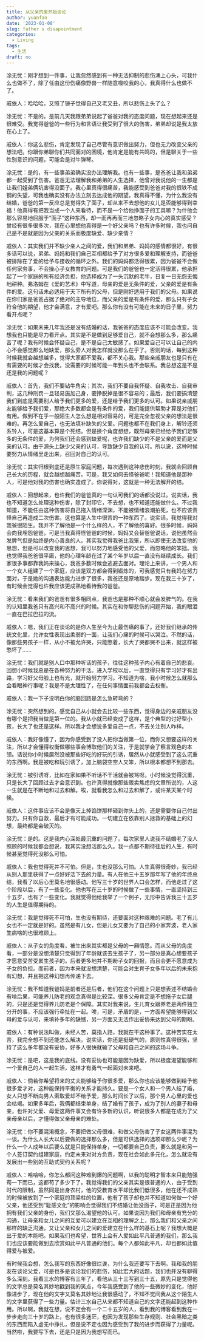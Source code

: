 ```yaml
---
title: 从父亲的爱开始谈论
author: yuanfan
date: '2023-01-08'
slug: father s disapointment
categories:
  - Living
tags:
  - 生活
draft: no
---
```


<!--more-->

涂无忧：刚才想到一件事，让我忽然感到有一种无法抑制的悲伤涌上心头，可我什么也做不了，除了任由这份伤痛像野兽一样随意噬咬我的心，我真得什么也做不了。

戚依人：哈哈哈，又照了镜子觉得自己又老又丑，所以悲伤上头了么？

涂无忧：不是的。是前几天我跟弟弟说起了爸爸对我的态度问题，现在想起来还是很难受。我觉得爸爸的一些行为和言语让我受到了很大的伤害，弟弟却说是我太放在心上了。

戚依人：你这么悲伤，肯定发现了自己尽管有意识做出努力，但也无力改变父亲的想法吧。你跟你弟聊你们共同面对的困境，他肯定是能有共鸣的，但是聊关于一些性别意识的问题，可能会是对牛弹琴。

涂无忧：是的，有一些事弟弟确实没办法理解我。也有一些事，是爸爸让我和弟弟都一起受到了伤害。爸爸无法理解我和弟弟的人生选择，他曾对我说他的一生都是让我们姐弟俩坑害得没面子。我心里真得很痛苦，我能感受到爸爸对我的恨铁不成钢的失望，可我也确实没有办法立刻去达成他的期望。我真得不懂，为什么我没有结婚，爸爸的第一反应总是觉得失了面子，却从来不去想他的女儿是否能够得到幸福！他真得有把我当成一个人来看待，而不是一个给他挣面子的工具嘛？为什他会那么容易地屈服于“面子”这种东西，却一而再再而三地忽略子女内心的真实感受？曾经有很多很多次，我在心里想他真得是一个好父亲吗？也有许多时候，我也问自己是不是就是因为父亲的关系而极度缺爱、缺少亲情？

戚依人：其实我们并不缺少亲人之间的爱，我们和弟弟、妈妈的感情都很好，有很多话可以说，弟弟、妈妈和我们自己互相都给予了对方很多爱和理解支持，而爸爸被排除在了爱的给予与接收的循环之外。我们的妈妈都活得很累，因为爸爸不会做任何家务事，不会操心子女教育的问题。可是我们的爸爸也一定活得很累，他承担起了一个家庭的所有经济负担，他选择成为了一头沉默的老牛，日复一日无怨无悔地耕种。弗洛姆在《爱的艺术》中写道，母亲的爱是无条件的爱，父亲的爱是有条件的爱。这句话未必适用于天下所有的父母，但是刚好适用于我们的父母。如果说在你们家是爸爸占据了绝对的主导地位，而父亲的爱是有条件的爱，那么只有子女符合他的期望，他才会满意，才有爱吧。那么你有没有可能在未来的日子里，努力看开点呢？

涂无忧：如果未来几年我还是没有结婚的话，我爸爸的态度应该不可能会改变。我想我也只能是尽力看开点。其实是不是做到足够爱自己，就不会想那么多，那么痛苦了呢？我有时候会怀疑自己，是不是自己太敏感了。如果爱自己可以让自己的内心不会感觉那么地缺爱，那么旁人对我怎样就没那么在乎了。否则的话，每到这种时候我就会越想越多，觉得大家都不爱我，都不关心我。那些亲戚朋友也是只有在有需要的时候才会找我，没需要的时候可能一年到头也不会联系。我总想这是不是还是我的问题呢？

戚依人：首先，我们不要钻牛角尖；其次，我们不要自我怀疑、自我攻击、自我审判，这几种刑罚一旦轻易施加己身，要挣脱掉是很不容易的；最后，我们要搞清楚我们到底是需要别人给予我们更多的爱，还是给予我们更多的认可。如果说亲戚朋友能够给予我们爱，那绝大多数都会是有条件的爱，我们能提供帮助才算是对他们有用。做到不在乎一般陌生人怎么想是相对容易的，可是完全忽视父亲的想法是很难的。再怎么爱自己，也无法填补缺失的父爱。问题也都不在我们身上，解铃还须系铃人，可是这基本算是个死结。但是换个角度想想，既然母亲已经给予我们足够多的无条件的爱，为何我们还会感到缺爱呢，也许我们缺少的不是父亲的爱而是父亲的认可。由于源头上缺少父亲的认可，导致缺少自我的认可。所以说，这种时候要努力从情绪里走出来，召回对自己的认可。

涂无忧：其实归根到底还是原生家庭问题，每次遇到这种悲伤时刻，我就会回顾自己长大的历程，就会越想越痛苦。可是，我又如何去怪爸爸呢！我知道他是那种人，可是他对我的伤害也确实造成了。你说得对，这就是一种无法解开的结。

戚依人：回想起来，也许我们的爸爸真的一句认可我们的话都没说过。说实话，我也不知道怎么处理这种伤害，除了封印它，不去想，也不知道还能做什么。不过我知道，不能任由这种伤害将自己拖入情绪深渊，不能被情绪浪潮拍死，也不应该责怪自己再造成二次伤害。这也算是人生中很苦的一种东西了。说实话，我觉得我对我爸很陌生。我并不了解他是一个什么样的人，不了解他的喜好。很多时候，妈妈会向我埋怨爸爸，可是当我真得怪爸爸的时候，妈妈又会替爸爸说话，说他虽然会发脾气但是始终是内心善良的人。其实我觉得我爸比我笨，所以即使无法改变他的思想，但是可以改变我的思想，我可以努力地感受他的父爱，而忽略他的笨拙。我也觉得我爸爸很平庸，他的心理年龄在过了某个年岁以后一直没有继续成长。我们家很多事都靠我妈来操心，我爸多数时候会逃避去面对。理论上来讲，一个男人和一个女人组建了一个家庭，应该是双方都会得到锻炼的，可我感觉只有我妈在努力面对，于是她的沟通表达能力进步了很多，我爸还是原地踏步。现在我三十岁了，有时候会觉得也许我应该更成熟地看待我的爸爸。

涂无忧：看来我们的爸爸有很多相同点，我爸也是那种不顺心就会发脾气的。在我的认知里我爸只有高兴和不高兴的时候。其实在和你聊悲伤的问题开始，我的眼泪一直在巴拉巴拉的流。

戚依人：嗯，我们正在谈论的是你人生至今为止最伤痛的事了。还好我们继承的传统文化里，允许女性表现出柔弱的一面，让我们心痛的时候可以哭泣。不然的话，像那些男孩子一样，从小不被允许哭，只能憋着，长大了哭都哭不出来，就这样被憋坏了……

涂无忧：我们就是别人口中那种听话的孩子，往往这种孩子内心有着自己的悲哀。回想小时候我总是在各种努力的干活。进入学校以后，一直觉得只有学习好才有出路，学习好父母脸上也有光，就开始努力学习。不知道为啥，我小时候怎么就那么会看眼神行事呢？我是不是太理性了，在任何事情面前我都会去权衡。

戚依人：我一下子没明白你的脑回路是怎么急转弯的？

涂无忧：突然想到的。感觉自己从小就会去比较一些东西，觉得身边的亲戚朋友没有哪个是把我当做是第一位的。我从小就已经变成了这样，是个典型的讨好型小孩，长大了也还是这样。所以我才会想说多爱自己一点，不去关注别人咋样。

戚依人：我好像懂了，因为你感受到了没人把你当做第一位，而你又想要这样的关注，所以才会懂得权衡做哪些事会博取他们的关注，于是就学会了察言观色的本领。话说你小时候居然没被那些好吃的好玩的引诱，居然从小就感受到了这么沉重的东西啊。我是被吃和玩引诱了，加上脑袋空空人又笨，所以根本都想不到那去。

涂无忧：被引诱呀，比如在家如果不听话不干活就会被骂呀。小时候没觉得沉重，只是长大了回顾过去才会意识到。也许真得就像那些贩卖焦虑的文章所说的，人这一生就是在不断地和过去和解。唉，就看我怎么和过去和解了，或许某天某个时候。

戚依人：这件事应该不会是像天上掉馅饼那样砸到你头上的，还是需要你自己付出努力。只有你自救，最后才有可能成功。一切建立在依靠别人拯救的基础上的幻想，最终都是会破灭的。

涂无忧：是的。这是我内心深处最沉重的问题了。每次家里人说我不结婚老了没人照顾的时候我都会想说，我其实没想活那么久。我一点都不期待往后的人生，有时候甚至觉得死没那么可怕。

戚依人：我也觉得死并不可怕。但是，生也没那么可怕。人生真得很奇妙，我已经从别人那里获得了一点好好活下去的力量。有人在他三十五岁那年写了他的年终总结，我看了以后心里莫名地很感动。他写三十岁的世界人口会怎样，而他走过了这个阶段以后，有了一些变化。他也写在三十岁的时候做了一些事情，一直坚持到三十五岁，也有了一些变化。我就觉得他给我举了一个例子，无形中告诉我三十五岁的人生是值得期待的。

涂无忧：我是觉得死不可怕，生也没有期待，还要面对这种艰难的问题。老了有儿女也不一定就是好的。虽然是有儿女，但是儿女又要为了自己的小家奔波，老人家生病啥的也很难顾上。

戚依人：从子女的角度看，被生出来其实都是父母的一厢情愿。而从父母的角度看，一部分是没想清楚只觉得到了年龄就该去生孩子了，另一部分是真心想要孩子才愿意受苦受累生孩子的。后者更多地并不期盼子女的回报，而且会更不愿意成为子女的负担。而前者，因为本来就没想清楚，可能会对生育子女多年以后的未来抱有幻想，并且把这种幻想再传递下去。

涂无忧：我不知道我爸妈是前者还是后者，他们在这个问题上只是想表述不结婚会有啥后果，可能养儿防老的观念真得是比较深。很多父母肯定是不想拖子女后腿的，只是还是觉得养儿防老是个保障。其实对我来说，生儿育女跟养老是两件独立分开的事，不应该强行牵扯在一起。唉，可是，矛盾的是，一方面希望能够得到父母的爱与认可，来填补多年的缺憾，另一方面又无法作出妥协来达到父母的期盼。

戚依人：有种说法叫做，未经人苦，莫指人路，我就在干这种事了。这种苦实在太苦，我完全想不到还能怎么解决。说实话，你还是挺硬气的，原则性真得很强，坚持了这么多年都没有妥协，好多人很快就输了父母和自己之间的这场斗争。

涂无忧：是吧，这是我的底线。没有妥协也可能是因为缺爱，所以极度渴望能够和一个爱自己的人一起生活，这样才有勇气一起面对未来吧。

戚依人：倘若你希望将来的丈夫能够给予你很多爱，那么你也应该能够做到给予他很多爱才对，这种能保持平衡的关系才能持久。要是一个女人和一个男人结了婚，女人只想不断向男人索取爱却不给予爱，那么时间长了以后，那个男人心里的爱也会枯竭。如果多年后，我俩都结束单身，结了婚有了孩子，成为了别人的妻子和母亲，也许对父爱、母爱这两件事又会有许多新的认识，听说很多人都是在成为了父亲母亲以后，才懂得做父亲母亲的难处。

涂无忧：你不要混淆概念，不要把做父母很难，和做父母伤害了子女这两件事混为一谈。为什么人长大以后要做的选择那么多，但是可供选择的选项却那么少呢？为什么一个人成年以后要么就是只能保持单身，一切都要自己负责，要么就是和另一个人签订契约组建家庭，约定未来对对方负责，现在社会如此多元化，怎么就没有发展出一些别的互助式契约关系呢？

戚依人：哈哈哈，你怎么都问这种难到爆的问题啊，以我的聪明才智本来只能勉强苟一下而已，这都苟了多少下了。我觉得我们的父亲其实是很普通的人，由于受到时代的限制，虽然同是出身农村，他的受教育水平却比我们低很多，他在还不成熟的时候被放到了一个家庭的顶梁柱的位置，他有了孩子却也并不知道如何做一个好父亲，他还受到“耻感文化”的影响会觉得我们不结婚让他没面子，可是正是因为他拥有我们父亲的身份，我们又那么渴望他的认可。如果说因为我们和母亲有充分的沟通，让母亲和女儿之间的互爱可以建立在互相的理解之上，那么我们和父亲之间那样的缺乏沟通，又让父亲和女儿之间的爱建立在什么样的基石上呢？我想大概是出于爱的本能吧。如果我们也希望，世界上会有人爱如此平凡普通的我们，那么我们也应该要能做到去欣赏如此平凡普通的他们。每个人都如此平凡，却也都如此值得爱与被爱。

有时候我会想，怎么我写的东西好像很烂诶，为什么我还要写下去啊。我和我的朋友在谈论父爱，可是也多是谈论我们的悲伤，如此宏大的话题，我们也并没有聊得多么深刻。我看三水的博客有三年了，看他从三十三写到三十五，原先只是觉得他的文字总是莫名其妙地戳到我的笑点，今年我感受到了他的一些微妙的变化，他好像进步了，现在他的文字又莫名其妙地让我很感动了，不知不觉间我从这个陌生人的文字里获得了一些力量。估计三水自己从来都不知道自己的文字还能起到这种作用。所以啊，我就在想，说不定会有一个二十五岁的人，看到我的博客看到我在一步步走向三十岁的路上，也有很多迷茫，也因为发现那些生存规则、社会黑暗之类的东西而陷入虚无中挣扎，但是说不定也因为感受到了我的进步而获得了力量呢。当然啦，我要写下去，还是只是因为我想写而已。
